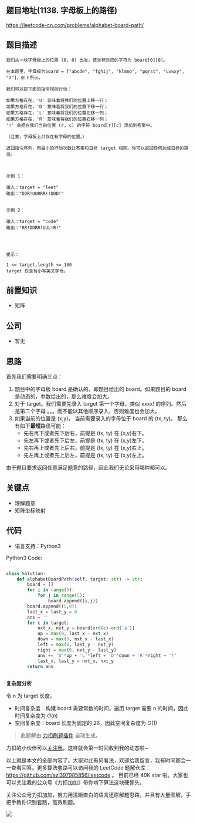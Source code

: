 ## 题目地址(1138. 字母板上的路径)

https://leetcode-cn.com/problems/alphabet-board-path/

## 题目描述

```
我们从一块字母板上的位置 (0, 0) 出发，该坐标对应的字符为 board[0][0]。

在本题里，字母板为board = ["abcde", "fghij", "klmno", "pqrst", "uvwxy", "z"]，如下所示。

我们可以按下面的指令规则行动：

如果方格存在，'U' 意味着将我们的位置上移一行；
如果方格存在，'D' 意味着将我们的位置下移一行；
如果方格存在，'L' 意味着将我们的位置左移一列；
如果方格存在，'R' 意味着将我们的位置右移一列；
'!' 会把在我们当前位置 (r, c) 的字符 board[r][c] 添加到答案中。

（注意，字母板上只存在有字母的位置。）

返回指令序列，用最小的行动次数让答案和目标 target 相同。你可以返回任何达成目标的路径。

 

示例 1：

输入：target = "leet"
输出："DDR!UURRR!!DDD!"


示例 2：

输入：target = "code"
输出："RR!DDRR!UUL!R!"


 

提示：

1 <= target.length <= 100
target 仅含有小写英文字母。
```

## 前置知识

- 矩阵

## 公司

- 暂无

## 思路

首先我们需要明确三点：

1. 题目中的字母板 board 是确认的，即题目给出的 board。如果题目的 board 是动态的，参数给出的，那么难度会加大。
2. 对于 target。我们需要先录入 target 第一个字母，类似 xxxx! 的序列。然后是第二个字母 。。。而不能以其他顺序录入，否则难度也会加大。
3. 如果当前的位置是 (x,y)， 当前需要录入的字母位于 board 的 (tx, ty)。 那么有如下**最短**路径可能：
   - 先右再下或者先下后右，前提是 (tx, ty) 在 (x,y)右下。
   - 先左再下或者先下后左，前提是 (tx, ty) 在 (x,y)左下。
   - 先右再上或者先上后右，前提是 (tx, ty) 在 (x,y)右上。
   - 先左再上或者先上后左，前提是 (tx, ty) 在 (x,y)左上。

由于题目要求返回任意满足题意的路径，因此我们无论采用哪种都可以。

## 关键点

- 理解题意
- 矩阵坐标映射

## 代码

- 语言支持：Python3

Python3 Code:

```python

class Solution:
    def alphabetBoardPath(self, target: str) -> str:
        board = []
        for i in range(5):
            for j in range(5):
                board.append((i,j))
        board.append((5,0))
        last_x = last_y = 0
        ans = ''
        for c in target:
            nxt_x, nxt_y = board[ord(c)-ord('a')]
            up = max(0, last_x - nxt_x)
            down = max(0, nxt_x - last_x)
            left = max(0, last_y - nxt_y)
            right = max(0, nxt_y - last_y)
            ans += 'U'*up + 'L'*left + 'D'*down + 'R'*right + '!'
            last_x, last_y = nxt_x, nxt_y
        return ans



```

**复杂度分析**

令 n 为 target 长度。

- 时间复杂度：构建 board 需要常数的时间，遍历 target 需要 n 的时间，因此时间复杂度为 $O(n)$
- 空间复杂度：board 长度为固定的 26，因此空间复杂度为 $O(1)$

> 此题解由 [力扣刷题插件](https://leetcode-pp.github.io/leetcode-cheat/?tab=solution-template) 自动生成。

力扣的小伙伴可以[关注我](https://leetcode-cn.com/u/fe-lucifer/)，这样就会第一时间收到我的动态啦~

以上就是本文的全部内容了。大家对此有何看法，欢迎给我留言，我有时间都会一一查看回答。更多算法套路可以访问我的 LeetCode 题解仓库：https://github.com/azl397985856/leetcode 。 目前已经 40K star 啦。大家也可以关注我的公众号《力扣加加》带你啃下算法这块硬骨头。

关注公众号力扣加加，努力用清晰直白的语言还原解题思路，并且有大量图解，手把手教你识别套路，高效刷题。

![](https://tva1.sinaimg.cn/large/007S8ZIlly1gfcuzagjalj30p00dwabs.jpg)
